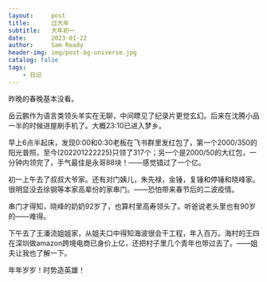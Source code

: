 ```yaml
---
layout:     post
title:      过大年
subtitle:   大年初一
date:       2023-01-22
author:     Sam Ready
header-img: img/post-bg-universe.jpg
catalog: false
tags:
    - 日记
---
```


昨晚的春晚基本没看。

岳云鹏作为语言类领头羊实在无聊，中间瞟见了纪录片更觉玄幻。后来在沈腾小品一半的时候进屋刷手机了。大概23:10已进入梦乡。

早上6点半起床，发现0:00和0:30老板在飞书群里发红包了，第一个2000/350的阳光普照，至今(202201222225)只领了317个；另一个是2000/50的大红包，一分钟内领完了，手气最佳是永哥88块！——感觉错过了一个亿。

初一上午去了叔叔大爷家。还有对门姨儿，朱先禄，金锤，复锤和停锤和晓峰家。很明显没去徐钢等本家高辈份的家串门。——恐怕带来春节后的二波疫情。

串门才得知，晓峰的奶奶92岁了，也算村里高寿领头了。听爸说老头里也有90岁的——难得。

下午去了王潘流姐姐家，从姐夫口中得知海波很会干工程，年入百万。海村的王四在深圳做amazon跨境电商已身价上亿，还把村子里几个青年也带过去了。——姐夫让我也了解一下。

年年岁岁！时势造英雄！
